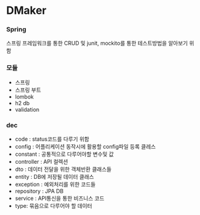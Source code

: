 # DMaker


### Spring
스프링 프레임워크를 통한 CRUD 및 junit, mockito를 통한 테스트방법을 알아보기 위함


### 모듈
- 스프링
- 스프링 부트
- lombok
- h2 db
- validation

### dec
- code : status코드를 다루기 위함
- config : 어플리케이션 동작시에 활용할 config파일 등록 클레스
- constant : 공통적으로 다루어야할 변수및 값
- controller : API 컬렉션
- dto : 데이터 전달을 위한 객체반환 클래스들
- entity : DB에 저장될 데이터 클래스
- exception : 예외처리를 위한 코드들
- repository : JPA DB
- service : API통신을 통한 비즈니스 코드
- type: 묶음으로 다루어야 할 데이터